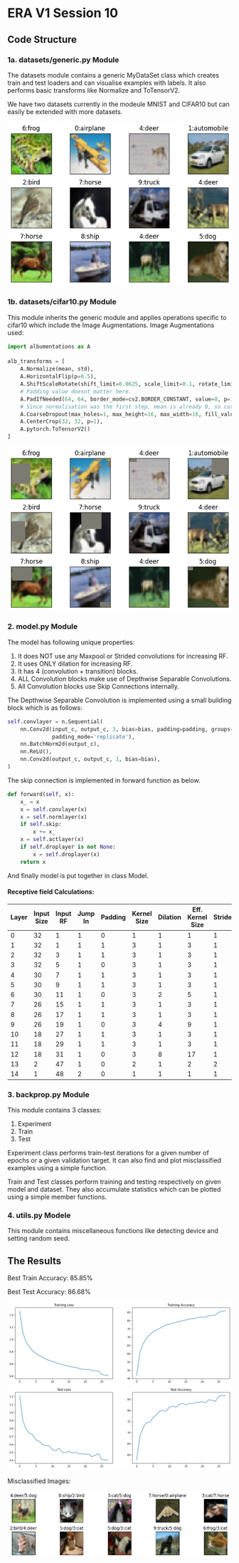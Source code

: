 # ERA V1 Session 10

## Code Structure

### 1a. datasets/generic.py Module
The datasets module contains a generic MyDataSet class which creates train and test loaders and can visualise examples with labels.
It also performs basic transforms like Normalize and ToTensorV2.

We have two datasets currently in the modeule MNIST and CIFAR10 but can easily be extended with more datasets.

![CIFAR10 Examples](assets/cifar_examples.png)

### 1b. datasets/cifar10.py Module
This module inherits the generic module and applies operations specific to cifar10 which include the Image Augmentations.
Image Augmentations used:
```python
import albumentations as A

alb_transforms = [
    A.Normalize(mean, std),
    A.HorizontalFlip(p=0.5),
    A.ShiftScaleRotate(shift_limit=0.0625, scale_limit=0.1, rotate_limit=15),
    # Padding value doesnt matter here.
    A.PadIfNeeded(64, 64, border_mode=cv2.BORDER_CONSTANT, value=0, p=1),
    # Since normalisation was the first step, mean is already 0, so cutout fill_value = 0
    A.CoarseDropout(max_holes=1, max_height=16, max_width=16, fill_value=0, p=0.6),
    A.CenterCrop(32, 32, p=1),
    A.pytorch.ToTensorV2()
]
```

![CIFAR10 Examples](assets/cifar_aug.png)

### 2. model.py Module
The model has following unique properties:
1. It does NOT use any Maxpool or Strided convolutions for increasing RF.
2. It uses ONLY dilation for increasing RF.
3. It has 4 (convolution + transition) blocks.
4. ALL Convolution blocks make use of Depthwise Separable Convolutions.
5. All Convolution blocks use Skip Connections internally.

The Depthwise Separable Convolution is implemented using a small building block which is as follows:

```python
self.convlayer = n.Sequential(
    nn.Conv2d(input_c, output_c, 3, bias=bias, padding=padding, groups=input_c, dilation=dilation,
              padding_mode='replicate'),
    nn.BatchNorm2d(output_c),
    nn.ReLU(),
    nn.Conv2d(output_c, output_c, 1, bias=bias),
)
```
The skip connection is implemented in forward function as below.

```python
def forward(self, x):
    x_ = x
    x = self.convlayer(x)
    x = self.normlayer(x)
    if self.skip:
        x += x_
    x = self.actlayer(x)
    if self.droplayer is not None:
        x = self.droplayer(x)
    return x
```
And finally model is put together in class Model.

#### Receptive field Calculations:

| Layer | Input Size | Input RF | Jump In | Padding | Kernel Size | Dilation | Eff. Kernel Size | Stride | Output Size | Output RF | Jump Out |
| ----- | ---------- | -------- | ------- | ------- | ----------- | -------- | ---------------- | ------ | ----------- | --------- | -------- |
| 0     | 32         | 1        | 1       | 0       | 1           | 1        | 1                | 1      | 32          | 1         | 1        |
| 1     | 32         | 1        | 1       | 1       | 3           | 1        | 3                | 1      | 32          | 3         | 1        |
| 2     | 32         | 3        | 1       | 1       | 3           | 1        | 3                | 1      | 32          | 5         | 1        |
| 3     | 32         | 5        | 1       | 0       | 3           | 1        | 3                | 1      | 30          | 7         | 1        |
| 4     | 30         | 7        | 1       | 1       | 3           | 1        | 3                | 1      | 30          | 9         | 1        |
| 5     | 30         | 9        | 1       | 1       | 3           | 1        | 3                | 1      | 30          | 11        | 1        |
| 6     | 30         | 11       | 1       | 0       | 3           | 2        | 5                | 1      | 26          | 15        | 1        |
| 7     | 26         | 15       | 1       | 1       | 3           | 1        | 3                | 1      | 26          | 17        | 1        |
| 8     | 26         | 17       | 1       | 1       | 3           | 1        | 3                | 1      | 26          | 19        | 1        |
| 9     | 26         | 19       | 1       | 0       | 3           | 4        | 9                | 1      | 18          | 27        | 1        |
| 10    | 18         | 27       | 1       | 1       | 3           | 1        | 3                | 1      | 18          | 29        | 1        |
| 11    | 18         | 29       | 1       | 1       | 3           | 1        | 3                | 1      | 18          | 31        | 1        |
| 12    | 18         | 31       | 1       | 0       | 3           | 8        | 17               | 1      | 2           | 47        | 1        |
| 13    | 2          | 47       | 1       | 0       | 2           | 1        | 2                | 2      | 1           | 48        | 2        |
| 14    | 1          | 48       | 2       | 0       | 1           | 1        | 1                | 1      | 1           | 48        | 2        |

### 3. backprop.py Module
This module contains 3 classes:
1. Experiment
2. Train
3. Test

Experiment class performs train-test iterations for a given number of epochs or a given validation target. It can also find and plot misclassified examples using a simple function.

Train and Test classes perform training and testing respectively on given model and dataset. They also accumulate statistics which can be plotted using a simple member functions.

### 4. utils.py Modele
This module contains miscellaneous functions like detecting device and setting random seed.

## The Results

Best Train Accuracy: 85.85%

Best Test Accuracy: 86.68%

![Training](assets/train.png)
![Testing](assets/test.png)

Misclassified Images:

![Misclassified](assets/missed.png)
